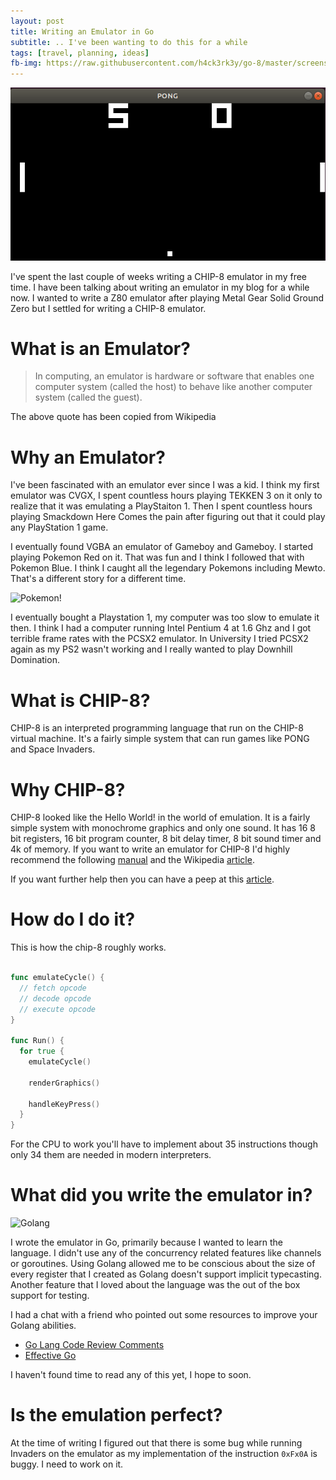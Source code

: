 ```yaml
---
layout: post
title: Writing an Emulator in Go
subtitle: .. I've been wanting to do this for a while
tags: [travel, planning, ideas]
fb-img: https://raw.githubusercontent.com/h4ck3rk3y/go-8/master/screenshots/PONG.png
---
```


![PONG](https://raw.githubusercontent.com/h4ck3rk3y/go-8/master/screenshots/PONG.png)

I've spent the last couple of weeks writing a CHIP-8 emulator in my free time. I have been talking about writing an emulator in my blog
for a while now. I wanted to write a Z80 emulator after playing Metal Gear Solid Ground Zero but I settled for writing a CHIP-8 emulator.

# What is an Emulator?

> In computing, an emulator is hardware or software that enables one computer system (called the host) to behave like another computer system (called the guest).

The above quote has been copied from Wikipedia

# Why an Emulator?

I've been fascinated with an emulator ever since I was a kid. I think my first emulator was CVGX, I spent countless hours playing
TEKKEN 3 on it only to realize that it was emulating a PlayStaiton 1. Then I spent countless hours playing Smackdown Here Comes the pain
after figuring out that it could play any PlayStation 1 game.

I eventually found VGBA an emulator of Gameboy and Gameboy. I started playing Pokemon Red on it. That was fun and I think I
followed that with Pokemon Blue. I think I caught all the legendary Pokemons including Mewto. That's a different story
for a different time.

![Pokemon!](https://media.giphy.com/media/hytaU39LuyfS0/giphy.gif)

I eventually bought a Playstation 1, my computer was too slow to emulate it then. I think I had a computer running Intel Pentium 4
at 1.6 Ghz and I got terrible frame rates with the PCSX2 emulator. In University I tried PCSX2 again as my PS2 wasn't working
and I really wanted to play Downhill Domination.

# What is CHIP-8?

CHIP-8 is an interpreted programming language that run on the CHIP-8 virtual machine. It's a fairly simple system that can
run games like PONG and Space Invaders.

# Why CHIP-8?

CHIP-8 looked like the Hello World! in the world of emulation. It is a fairly simple system with monochrome graphics and
only one sound. It has 16 8 bit registers, 16 bit program counter, 8 bit delay timer, 8 bit sound timer and 4k of memory.
If you want to write an emulator for CHIP-8 I'd highly recommend the following [manual](http://devernay.free.fr/hacks/chip8/C8TECH10.HTM#1nnn)
and the Wikipedia [article](https://en.wikipedia.org/wiki/CHIP-8).

If you want further help then you can have a peep at this [article](http://multigesture.net/articles/how-to-write-an-emulator-chip-8-interpreter/).

# How do I do it?

This is how the chip-8 roughly works.

```go

func emulateCycle() {
  // fetch opcode
  // decode opcode
  // execute opcode
}

func Run() {
  for true {
    emulateCycle()
    
    renderGraphics()
    
    handleKeyPress()
  }
}
```

For the CPU to work you'll have to implement about 35 instructions though only 34 them are needed in modern interpreters.

# What did you write the emulator in?

![Golang](https://ih0.redbubble.net/image.377846317.0222/flat,900x900,070,f.jpg)

I wrote the emulator in Go, primarily because I wanted to learn the language. I didn't use any of the concurrency related
features like channels or goroutines. Using Golang allowed me to be conscious about the size of every register that I 
created as Golang doesn't support implicit typecasting. Another feature that I loved about the language was the
out of the box support for testing.

I had a chat with a friend who pointed out some resources to improve your Golang abilities.

- [Go Lang Code Review Comments](https://github.com/golang/go/wiki/CodeReviewComments)
- [Effective Go](https://golang.org/doc/effective_go.html)

I haven't found time to read any of this yet, I hope to soon.

# Is the emulation perfect?

At the time of writing I figured out that there is some bug while running Invaders on the emulator as my implementation
of the instruction `0xFx0A` is buggy. I need to work on it.

